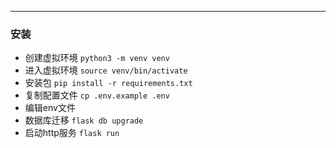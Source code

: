 
---
### 安装
- 创建虚拟环境 `python3 -m venv venv`
- 进入虚拟环境 `source venv/bin/activate`
- 安装包 `pip install -r requirements.txt`
- 复制配置文件 `cp .env.example .env`
- 编辑env文件
- 数据库迁移 `flask db upgrade`
- 启动http服务 `flask run`
